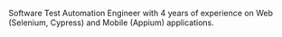 Software Test Automation Engineer with 4 years of experience on Web (Selenium, Cypress) and Mobile (Appium) applications. 

<!---
MergenX/MergenX is a ✨ special ✨ repository because its `README.md` (this file) appears on your GitHub profile.
You can click the Preview link to take a look at your changes.
--->
